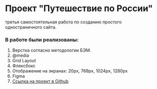 # Проект "Путешествие по России"
третья самостоятельная работа по созданию простого одностраничного сайта.

### В работе были реализованы:
1. Верстка согласно методологии БЭМ.
2. @media
3. Grid Layout
4. Флексбокс
5. Отображение на экранах: 20px, 768px, 1024px, 1280px
6. Figma
7. [Ссылка на проект в Github](https://github.com/azhukovalex/russian-travel/index.html)